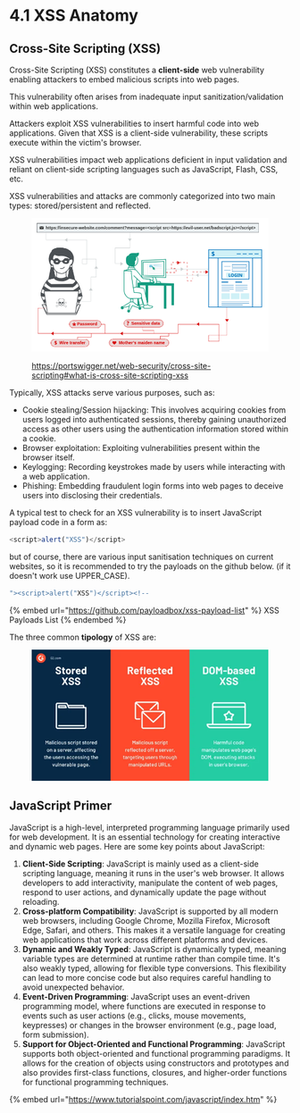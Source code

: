 # 4.1 XSS Anatomy

## Cross-Site Scripting (XSS)

Cross-Site Scripting (XSS) constitutes a **client-side** web vulnerability enabling attackers to embed malicious scripts into web pages.

This vulnerability often arises from inadequate input sanitization/validation within web applications.

Attackers exploit XSS vulnerabilities to insert harmful code into web applications. Given that XSS is a client-side vulnerability, these scripts execute within the victim's browser.

XSS vulnerabilities impact web applications deficient in input validation and reliant on client-side scripting languages such as JavaScript, Flash, CSS, etc.

XSS vulnerabilities and attacks are commonly categorized into two main types: stored/persistent and reflected.

<figure><img src="../../.gitbook/assets/image (72).png" alt=""><figcaption><p><a href="https://portswigger.net/web-security/cross-site-scripting#what-is-cross-site-scripting-xss">https://portswigger.net/web-security/cross-site-scripting#what-is-cross-site-scripting-xss</a></p></figcaption></figure>

Typically, XSS attacks serve various purposes, such as:

* Cookie stealing/Session hijacking: This involves acquiring cookies from users logged into authenticated sessions, thereby gaining unauthorized access as other users using the authentication information stored within a cookie.
* Browser exploitation: Exploiting vulnerabilities present within the browser itself.
* Keylogging: Recording keystrokes made by users while interacting with a web application.
* Phishing: Embedding fraudulent login forms into web pages to deceive users into disclosing their credentials.

A typical test to check for an XSS vulnerability is to insert JavaScript payload code in a form as:

```javascript
<script>alert("XSS")</script>
```

but of course, there are various input sanitisation techniques on current websites, so it is recommended to try the payloads on the github below. (if it doesn't work use UPPER\_CASE).

```javascript
"><script>alert("XSS")</script><!--
```

{% embed url="https://github.com/payloadbox/xss-payload-list" %}
XSS Payloads List
{% endembed %}

The three common **tipology** of XSS are:

<figure><img src="../../.gitbook/assets/image (71).png" alt=""><figcaption></figcaption></figure>

## JavaScript Primer

JavaScript is a high-level, interpreted programming language primarily used for web development. It is an essential technology for creating interactive and dynamic web pages. Here are some key points about JavaScript:

1. **Client-Side Scripting**: JavaScript is mainly used as a client-side scripting language, meaning it runs in the user's web browser. It allows developers to add interactivity, manipulate the content of web pages, respond to user actions, and dynamically update the page without reloading.
2. **Cross-platform Compatibility**: JavaScript is supported by all modern web browsers, including Google Chrome, Mozilla Firefox, Microsoft Edge, Safari, and others. This makes it a versatile language for creating web applications that work across different platforms and devices.
3. **Dynamic and Weakly Typed**: JavaScript is dynamically typed, meaning variable types are determined at runtime rather than compile time. It's also weakly typed, allowing for flexible type conversions. This flexibility can lead to more concise code but also requires careful handling to avoid unexpected behavior.
4. **Event-Driven Programming**: JavaScript uses an event-driven programming model, where functions are executed in response to events such as user actions (e.g., clicks, mouse movements, keypresses) or changes in the browser environment (e.g., page load, form submission).
5. **Support for Object-Oriented and Functional Programming**: JavaScript supports both object-oriented and functional programming paradigms. It allows for the creation of objects using constructors and prototypes and also provides first-class functions, closures, and higher-order functions for functional programming techniques.

{% embed url="https://www.tutorialspoint.com/javascript/index.htm" %}
